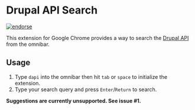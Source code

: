 # Drupal API Search
[![endorse](https://api.coderwall.com/carwin/endorsecount.png)](https://coderwall.com/carwin)


This extension for Google Chrome provides a way to search the
[Drupal API](http://api.drupal.org) from the omnibar.

## Usage

 1. Type `dapi` into the omnibar then hit `tab` or `space` to
    initialize the extension.
 2. Type your search query and press `Enter`/`Return` to search.

 __Suggestions are currently unsupported. See issue #1.__
